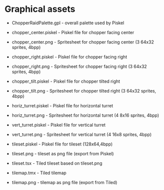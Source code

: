 # Graphical assets

- ChopperRaidPalette.gpl - overall palette used by Piskel

- chopper_center.piskel - Piskel file for chopper facing center
- chopper_center.png - Spritesheet for chopper facing center (3 64x32 sprites, 4bpp)
- chopper_right.piskel - Piskel file for chopper facing right
- chopper_right.png - Spritesheet for chopper facing right (3 64x32 sprites, 4bpp)
- chopper_tilt.piskel - Piskel file for chopper tilted right
- chopper_tilt.png - Spritesheet for chopper tilted right (3 64x32 sprites, 4bpp)

- horiz_turret.piskel - Piskel file for horizontal turret
- horiz_turret.png - Spritesheet for horizontal turret (4 8x16 sprites, 4bpp)

- vert_turret.piskel - Piskel file for vertical turret
- vert_turret.png - Spritesheet for vertical turret (4 16x8 sprites, 4bpp)

- tileset.piskel - Piskel file for tileset (128x64,4bpp)
- tileset.png - tileset as png file (export from Piskel)
- tileset.tsx - Tiled tileset based on tileset.png

- tilemap.tmx - Tiled tilemap
- tilemap.png - tilemap as png file (export from Tiled)
